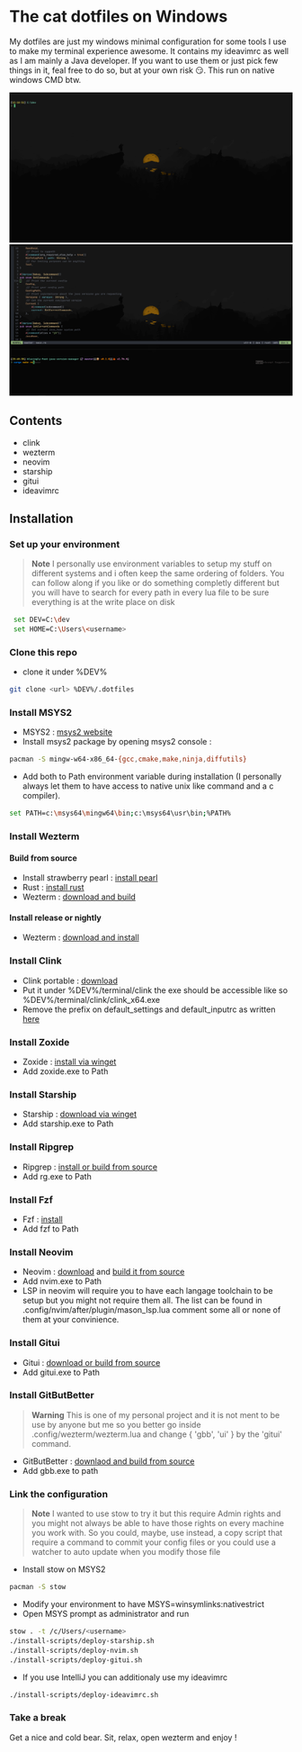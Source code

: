 # The cat dotfiles on Windows

My dotfiles are just my windows minimal configuration for some tools I use to make my terminal experience awesome.
It contains my ideavimrc as well as I am mainly a Java developer.
If you want to use them or just pick few things in it, feal free to do so, but at your own risk :smirk:.
This run on native windows CMD btw.

![term screenshot](./screen-dot-windows.webp)
![term screenshot2](./screen-dot-windows2.png)

## Contents

- clink
- wezterm
- neovim
- starship
- gitui
- ideavimrc

## Installation 

### Set up your environment

> **Note**
> I personally use environment variables to setup my stuff on different systems and i often keep the same ordering of folders. You can follow along if you like or do something completly different but you will have to search for every path in every lua file to be sure everything is at the write place on disk

```sh
 set DEV=C:\dev
 set HOME=C:\Users\<username>
```

### Clone this repo

- clone it under %DEV%
```sh
git clone <url> %DEV%/.dotfiles
```

### Install MSYS2
- MSYS2 : [msys2 website](https://www.msys2.org/)
- Install msys2 package by opening msys2 console :
```sh
pacman -S mingw-w64-x86_64-{gcc,cmake,make,ninja,diffutils}
```
- Add both to Path environment variable during installation (I personally always let them to have access to native unix like command and a c compiler).
```sh
set PATH=c:\msys64\mingw64\bin;c:\msys64\usr\bin;%PATH%
```

### Install Wezterm 

#### Build from source
- Install strawberry pearl : [install pearl](https://strawberryperl.com/)
- Rust : [install rust](https://www.rust-lang.org/)
- Wezterm : [download and build](https://github.com/wez/wezterm)

#### Install release or nightly
- Wezterm : [download and install](https://wezfurlong.org/wezterm/installation)

### Install Clink

- Clink portable : [download](https://github.com/chrisant996/clink/releases)
- Put it under %DEV%/terminal/clink the exe should be accessible like so %DEV%/terminal/clink/clink_x64.exe
- Remove the prefix on default_settings and default_inputrc as written [here](https://chrisant996.github.io/clink/clink.html#gettingstarted_enhanceddefaults)

### Install Zoxide

- Zoxide : [install via winget](https://github.com/ajeetdsouza/zoxide)
- Add zoxide.exe to Path

### Install Starship

- Starship : [download via winget](https://github.com/starship/starship)
- Add starship.exe to Path

### Install Ripgrep

- Ripgrep : [install or build from source](https://github.com/BurntSushi/ripgrep)
- Add rg.exe to Path

### Install Fzf

- Fzf : [install](https://github.com/junegunn/fzf)
- Add fzf to Path

### Install Neovim

- Neovim : [download](https://github.com/neovim/neovim) and [build it from source](https://github.com/neovim/neovim/blob/master/BUILD.md)
- Add nvim.exe to Path
- LSP in neovim will require you to have each langage toolchain to be setup but you might not require them all. The list can be found in .config/nvim/after/plugin/mason_lsp.lua comment some all or none of them at your convinience.

### Install Gitui

- Gitui : [download or build from source](https://github.com/extrawurst/gitui)
- Add gitui.exe to Path

### Install GitButBetter

> **Warning**
> This is one of my personal project and it is not ment to be use by anyone but me so you better go inside .config/wezterm/wezterm.lua and change { 'gbb', 'ui' } by the 'gitui' command.
- GitButBetter : [downlaod and build from source](https://github.com/theCat69/git-but-better)
- Add gbb.exe to path

### Link the configuration

> **Note**
> I wanted to use stow to try it but this require Admin rights and you might not always be able to have those rights on every machine you work with. So you could, maybe, use instead, a copy script that require a command to commit your config files or you could use a watcher to auto update when you modify those file

- Install stow on MSYS2
```sh
pacman -S stow
```

- Modify your environment to have MSYS=winsymlinks:nativestrict
- Open MSYS prompt as administrator and run
```sh
stow . -t /c/Users/<username>
./install-scripts/deploy-starship.sh 
./install-scripts/deploy-nvim.sh 
./install-scripts/deploy-gitui.sh 
```

- If you use IntelliJ you can additionaly use my ideavimrc 
```sh
./install-scripts/deploy-ideavimrc.sh 
```

### Take a break

Get a nice and cold bear. Sit, relax, open wezterm and enjoy !
